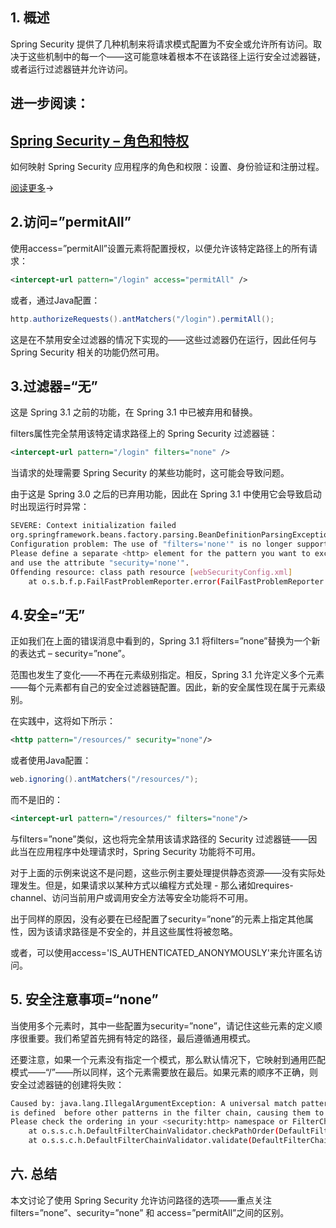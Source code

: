 ## 1. 概述

Spring Security 提供了几种机制来将请求模式配置为不安全或允许所有访问。取决于这些机制中的每一个——这可能意味着根本不在该路径上运行安全过滤器链，或者运行过滤器链并允许访问。

## 进一步阅读：

## [Spring Security – 角色和特权](https://www.baeldung.com/role-and-privilege-for-spring-security-registration)

如何映射 Spring Security 应用程序的角色和权限：设置、身份验证和注册过程。

[阅读更多](https://www.baeldung.com/role-and-privilege-for-spring-security-registration)→

## 2.访问=”permitAll”

使用access=”permitAll”设置<intercept-url>元素将配置授权，以便允许该特定路径上的所有请求：

```xml
<intercept-url pattern="/login" access="permitAll" />
```

或者，通过Java配置：

```java
http.authorizeRequests().antMatchers("/login").permitAll();
```

这是在不禁用安全过滤器的情况下实现的——这些过滤器仍在运行，因此任何与 Spring Security 相关的功能仍然可用。

## 3.过滤器=“无”

这是 Spring 3.1 之前的功能，在 Spring 3.1 中已被弃用和替换。

filters属性完全禁用该特定请求路径上的 Spring Security 过滤器链：

```xml
<intercept-url pattern="/login" filters="none" />
```

当请求的处理需要 Spring Security 的某些功能时，这可能会导致问题。

由于这是 Spring 3.0 之后的已弃用功能，因此在 Spring 3.1 中使用它会导致启动时出现运行时异常：

```bash
SEVERE: Context initialization failed
org.springframework.beans.factory.parsing.BeanDefinitionParsingException: 
Configuration problem: The use of "filters='none'" is no longer supported. 
Please define a separate <http> element for the pattern you want to exclude 
and use the attribute "security='none'".
Offending resource: class path resource [webSecurityConfig.xml]
	at o.s.b.f.p.FailFastProblemReporter.error(FailFastProblemReporter.java:68)
```

## 4.安全=“无”

正如我们在上面的错误消息中看到的，Spring 3.1 将filters=”none”替换为一个新的表达式 – security=”none”。

范围也发生了变化——不再在<intercept-url>元素级别指定。相反，Spring 3.1 允许定义多个<http>元素——每个元素都有自己的安全过滤器链配置。因此，新的安全属性现在属于<http>元素级别。

在实践中，这将如下所示：

```xml
<http pattern="/resources/" security="none"/>
```

或者使用Java配置：

```java
web.ignoring().antMatchers("/resources/");
```

而不是旧的：

```xml
<intercept-url pattern="/resources/" filters="none"/>
```

与filters=”none”类似，这也将完全禁用该请求路径的 Security 过滤器链——因此当在应用程序中处理请求时，Spring Security 功能将不可用。

对于上面的示例来说这不是问题，这些示例主要处理提供静态资源——没有实际处理发生。但是，如果请求以某种方式以编程方式处理 - 那么诸如requires-channel、访问当前用户或调用安全方法等安全功能将不可用。

出于同样的原因，没有必要在已经配置了security=”none”的<http>元素上指定其他属性，因为该请求路径是不安全的，并且这些属性将被忽略。

或者，可以使用access='IS_AUTHENTICATED_ANONYMOUSLY'来允许匿名访问。

## 5. 安全注意事项=“none”

当使用多个<http>元素时，其中一些配置为security=”none”，请记住这些元素的定义顺序很重要。我们希望首先拥有特定的<http>路径，最后遵循通用模式。

还要注意，如果一个<http>元素没有指定一个模式，那么默认情况下，它映射到通用匹配模式——“/”——所以同样，这个元素需要放在最后。如果元素的顺序不正确，则安全过滤器链的创建将失败：

```bash
Caused by: java.lang.IllegalArgumentException: A universal match pattern ('/') 
is defined  before other patterns in the filter chain, causing them to be ignored. 
Please check the ordering in your <security:http> namespace or FilterChainProxy bean configuration
	at o.s.s.c.h.DefaultFilterChainValidator.checkPathOrder(DefaultFilterChainValidator.java:49)
	at o.s.s.c.h.DefaultFilterChainValidator.validate(DefaultFilterChainValidator.java:39)
```

## 六. 总结

本文讨论了使用 Spring Security 允许访问路径的选项——重点关注filters=”none”、security=”none” 和 access=”permitAll”之间的区别。